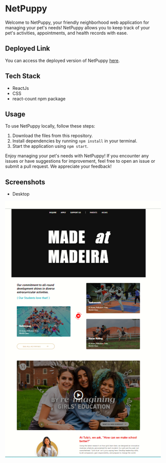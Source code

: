 # NetPuppy

Welcome to NetPuppy, your friendly neighborhood web application for managing your pet's needs! NetPuppy allows you to keep track of your pet's activities, appointments, and health records with ease.

## Deployed Link

You can access the deployed version of NetPuppy [here](https://deluxe-lollipop-0f5dc9.netlify.app/).

## Tech Stack

- ReactJs
- CSS
- react-count npm package
  
## Usage

To use NetPuppy locally, follow these steps:

1. Download the files from this repository.
2. Install dependencies by running `npm install` in your terminal.
3. Start the application using `npm start`.

Enjoy managing your pet's needs with NetPuppy! If you encounter any issues or have suggestions for improvement, feel free to open an issue or submit a pull request. We appreciate your feedback!

## Screenshots

- Desktop

![Screenshot 1](./Images/figma1.png)
